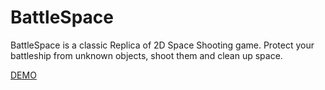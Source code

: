 # BattleSpace

BattleSpace is a classic Replica of 2D Space Shooting game.
Protect your battleship from unknown objects, shoot them and clean up space.

[DEMO](http://oussama-assassi.com/lab/BattleSpace/)
